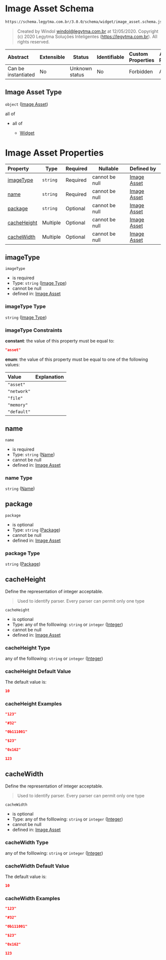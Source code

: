# Image Asset Schema

```txt
https://schema.legytma.com.br/3.0.0/schema/widget/image_asset.schema.json
```




> Created by Windol [windol@legytma.com.br](mailto:windol@legytma.com.br) at 12/05/2020.
> Copyright (c) 2020 Legytma Soluções Inteligentes (<https://legytma.com.br>). All rights reserved.
>

| Abstract            | Extensible | Status         | Identifiable | Custom Properties | Additional Properties | Access Restrictions | Defined In                                                                                 |
| :------------------ | ---------- | -------------- | ------------ | :---------------- | --------------------- | ------------------- | ------------------------------------------------------------------------------------------ |
| Can be instantiated | No         | Unknown status | No           | Forbidden         | Allowed               | none                | [image_asset.schema.json](../schema/widget/image_asset.schema.json) |

## Image Asset Type

`object` ([Image Asset](image_asset.md))

all of

-   all of

    -   [Widget](input_decoration-properties-widget-5.md)

# Image Asset Properties

| Property                    | Type     | Required | Nullable       | Defined by                                                                                                                                            |
| :-------------------------- | -------- | -------- | -------------- | :---------------------------------------------------------------------------------------------------------------------------------------------------- |
| [imageType](#imageType)     | `string` | Required | cannot be null | [Image Asset](image-definitions-image-type.md) |
| [name](#name)               | `string` | Required | cannot be null | [Image Asset](image_asset-properties-name.md)       |
| [package](#package)         | `string` | Optional | cannot be null | [Image Asset](image_asset-properties-package.md) |
| [cacheHeight](#cacheHeight) | Multiple | Optional | cannot be null | [Image Asset](color-allof-integer.md)                       |
| [cacheWidth](#cacheWidth)   | Multiple | Optional | cannot be null | [Image Asset](color-allof-integer.md)                        |

## imageType




`imageType`

-   is required
-   Type: `string` ([Image Type](image-definitions-image-type.md))
-   cannot be null
-   defined in: [Image Asset](image-definitions-image-type.md)

### imageType Type

`string` ([Image Type](image-definitions-image-type.md))

### imageType Constraints

**constant**: the value of this property must be equal to:

```json
"asset"
```

**enum**: the value of this property must be equal to one of the following values:

| Value       | Explanation |
| :---------- | ----------- |
| `"asset"`   |             |
| `"network"` |             |
| `"file"`    |             |
| `"memory"`  |             |
| `"default"` |             |

## name




`name`

-   is required
-   Type: `string` ([Name](image_asset-properties-name.md))
-   cannot be null
-   defined in: [Image Asset](image_asset-properties-name.md)

### name Type

`string` ([Name](image_asset-properties-name.md))

## package




`package`

-   is optional
-   Type: `string` ([Package](image_asset-properties-package.md))
-   cannot be null
-   defined in: [Image Asset](image_asset-properties-package.md)

### package Type

`string` ([Package](image_asset-properties-package.md))

## cacheHeight

Define the representation of integer acceptable.


> Used to identify parser. Every parser can permit only one type
>

`cacheHeight`

-   is optional
-   Type: any of the folllowing: `string` or `integer` ([Integer](color-allof-integer.md))
-   cannot be null
-   defined in: [Image Asset](color-allof-integer.md)

### cacheHeight Type

any of the folllowing: `string` or `integer` ([Integer](color-allof-integer.md))

### cacheHeight Default Value

The default value is:

```json
10
```

### cacheHeight Examples

```json
"123"
```

```json
"#32"
```

```json
"0b111001"
```

```json
"$23"
```

```json
"0x162"
```

```json
123
```

## cacheWidth

Define the representation of integer acceptable.


> Used to identify parser. Every parser can permit only one type
>

`cacheWidth`

-   is optional
-   Type: any of the folllowing: `string` or `integer` ([Integer](color-allof-integer.md))
-   cannot be null
-   defined in: [Image Asset](color-allof-integer.md)

### cacheWidth Type

any of the folllowing: `string` or `integer` ([Integer](color-allof-integer.md))

### cacheWidth Default Value

The default value is:

```json
10
```

### cacheWidth Examples

```json
"123"
```

```json
"#32"
```

```json
"0b111001"
```

```json
"$23"
```

```json
"0x162"
```

```json
123
```
